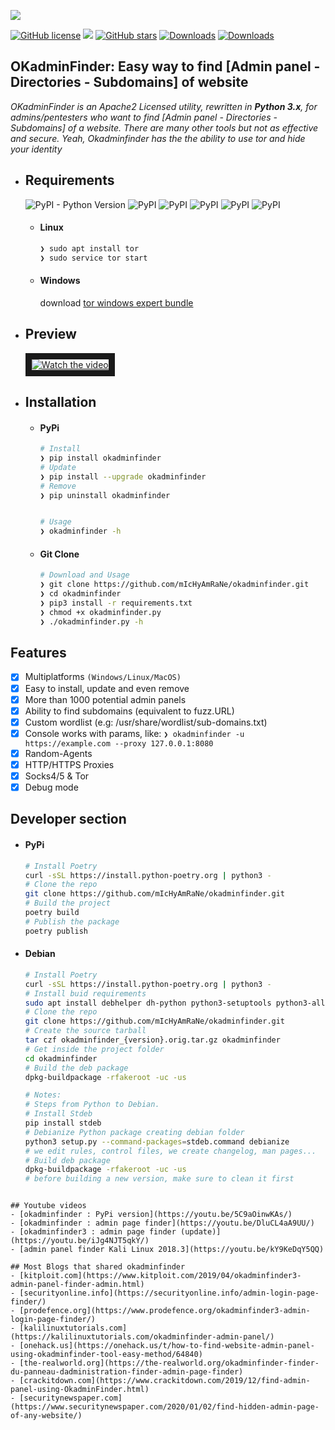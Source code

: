 ![](https://gist.githubusercontent.com/mIcHyAmRaNe/0b370c808bd1a600778f6a3875e5a732/raw/35f2803c176eeb27d4eea5eac88087b0d78f0ecc/okadminfinder3-.png)

[![GitHub license](https://img.shields.io/github/license/mIcHyAmRaNe/okadminfinder3.svg)](https://github.com/mIcHyAmRaNe/okadminfinder/blob/master/LICENSE)
![](https://img.shields.io/badge/platform-linux%20%7C%20windows%20%7C%20osx-lightgrey.svg)
[![GitHub stars](https://img.shields.io/github/stars/mIcHyAmRaNe/okadminfinder3.svg?style=social)](https://github.com/mIcHyAmRaNe/okadminfinder/stargazers)
[![Downloads](https://static.pepy.tech/badge/okadminfinder/week)](https://pepy.tech/project/okadminfinder)
[![Downloads](https://static.pepy.tech/badge/okadminfinder)](https://pepy.tech/project/okadminfinder)

## OKadminFinder: Easy way to find [Admin panel - Directories - Subdomains] of website

*OKadminFinder is an Apache2 Licensed utility, rewritten in **Python 3.x**, for admins/pentesters who want to find [Admin panel - Directories - Subdomains] of a website. There are many other tools but not as effective and secure. Yeah, Okadminfinder has the the ability to use tor and hide your identity*

* ## Requirements
    ![PyPI - Python Version](https://img.shields.io/pypi/pyversions/Django.svg)
    ![PyPI](https://img.shields.io/pypi/v/argparse.svg?label=argparse)
    ![PyPI](https://img.shields.io/pypi/v/colorama.svg?label=colorama)
    ![PyPI](https://img.shields.io/pypi/v/httpx.svg?label=httpx)
    ![PyPI](https://img.shields.io/pypi/v/trio.svg?label=trio)
    ![PyPI](https://img.shields.io/pypi/v/tqdm.svg?label=tqdm)
    * #### Linux
       ```bash
       ❯ sudo apt install tor
       ❯ sudo service tor start
       ```

    * #### Windows
       download [tor windows expert bundle](https://www.torproject.org/download/tor/)

* ## Preview
   <a href="http://www.youtube.com/watch?feature=player_embedded&v=5C9aOinwKAs" target="_blank">
      <img src="https://i.imgur.com/610tOPC.png" alt="Watch the video" border="10" />
   </a>

* ## Installation
      
   * #### PyPi
      ```bash
      # Install
      ❯ pip install okadminfinder
      # Update
      ❯ pip install --upgrade okadminfinder
      # Remove
      ❯ pip uninstall okadminfinder


      # Usage
      ❯ okadminfinder -h
      ```
   
   * #### Git Clone
      ```bash
      # Download and Usage
      ❯ git clone https://github.com/mIcHyAmRaNe/okadminfinder.git
      ❯ cd okadminfinder
      ❯ pip3 install -r requirements.txt
      ❯ chmod +x okadminfinder.py
      ❯ ./okadminfinder.py -h
      ```

## Features
- [x] Multiplatforms `(Windows/Linux/MacOS)`
- [x] Easy to install, update and even remove
- [x] More than 1000 potential admin panels
- [x] Ability to find subdomains (equivalent to fuzz.URL)
- [x] Custom wordlist (e.g: /usr/share/wordlist/sub-domains.txt)
- [x] Console works with params, like: `❯ okadminfinder -u https://example.com --proxy 127.0.0.1:8080`
- [x] Random-Agents
- [x] HTTP/HTTPS Proxies
- [x] Socks4/5 & Tor
- [x] Debug mode

## Developer section

  * #### PyPi
      ```bash
      # Install Poetry
      curl -sSL https://install.python-poetry.org | python3 -
      # Clone the repo
      git clone https://github.com/mIcHyAmRaNe/okadminfinder.git
      # Build the project
      poetry build
      # Publish the package
      poetry publish
      ```

  * #### Debian
      ```bash
      # Install Poetry
      curl -sSL https://install.python-poetry.org | python3 -
      # Install buid requirements 
      sudo apt install debhelper dh-python python3-setuptools python3-all pybuild-plugin-pyproject
      # Clone the repo
      git clone https://github.com/mIcHyAmRaNe/okadminfinder.git
      # Create the source tarball
      tar czf okadminfinder_{version}.orig.tar.gz okadminfinder
      # Get inside the project folder
      cd okadminfinder
      # Build the deb package
      dpkg-buildpackage -rfakeroot -uc -us
      
      # Notes:
      # Steps from Python to Debian.
      # Install Stdeb
      pip install stdeb
      # Debianize Python package creating debian folder
      python3 setup.py --command-packages=stdeb.command debianize
      # we edit rules, control files, we create changelog, man pages...
      # Build deb package
      dpkg-buildpackage -rfakeroot -uc -us
      # before building a new version, make sure to clean it first
   ```

## Youtube videos
- [okadminfinder : PyPi version](https://youtu.be/5C9aOinwKAs/)
- [okadminfinder : admin page finder](https://youtu.be/DluCL4aA9UU/)
- [okadminfinder3 : admin page finder (update)](https://youtu.be/iJg4NJT5qkY/)
- [admin panel finder Kali Linux 2018.3](https://youtu.be/kY9KeDqY5QQ)

## Most Blogs that shared okadminfinder
- [kitploit.com](https://www.kitploit.com/2019/04/okadminfinder3-admin-panel-finder-admin.html)
- [securityonline.info](https://securityonline.info/admin-login-page-finder/)
- [prodefence.org](https://www.prodefence.org/okadminfinder3-admin-login-page-finder/)
- [kalilinuxtutorials.com](https://kalilinuxtutorials.com/okadminfinder-admin-panel/)
- [onehack.us](https://onehack.us/t/how-to-find-website-admin-panel-using-okadminfinder-tool-easy-method/64840)
- [the-realworld.org](https://the-realworld.org/okadminfinder-finder-du-panneau-dadministration-finder-admin-page-finder)
- [crackitdown.com](https://www.crackitdown.com/2019/12/find-admin-panel-using-OkadminFinder.html)
- [securitynewspaper.com](https://www.securitynewspaper.com/2020/01/02/find-hidden-admin-page-of-any-website/)
